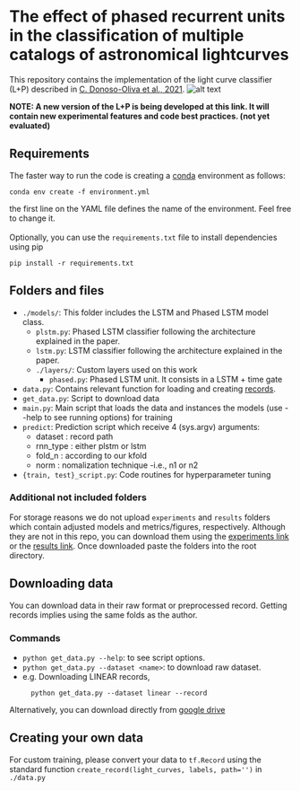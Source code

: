 # The effect of phased recurrent units in the classification of multiple catalogs of astronomical lightcurves

This repository contains the implementation of the light curve classifier (L+P) described in [C. Donoso-Oliva et al., 2021](https://arxiv.org/abs/2106.03736).
![alt text](https://github.com/cridonoso/plstm_tf2/blob/master/scores.png?raw=true)

**NOTE: A new version of the L+P is being developed at this link. It will contain new experimental features and code best practices. (not yet evaluated)**

## Requirements
The faster way to run the code is creating a [conda](https://docs.conda.io/en/latest/miniconda.html) environment as follows:
```
conda env create -f environment.yml
```
the first line on the YAML file defines the name of the environment. Feel free to change it.
<br><br>
Optionally, you can use the `requirements.txt` file to install dependencies using pip
```
pip install -r requirements.txt
```

## Folders and files
- `./models/`: This folder includes the LSTM and Phased LSTM model class.
  - `plstm.py`: Phased LSTM classifier following the architecture explained in the paper.
  - `lstm.py`: LSTM classifier following the architecture explained in the paper.
  - `./layers/`: Custom layers used on this work
    - `phased.py`: Phased LSTM unit. It consists in a LSTM + time gate
- `data.py`: Contains relevant function for loading and creating [records](https://www.tensorflow.org/tutorials/load_data/tfrecord).
- `get_data.py`: Script to download data
- `main.py`: Main script that loads the data and instances the models (use --help to see running options) for training
- `predict`: Prediction script which receive 4 (sys.argv) arguments: 
  - dataset  : record path
  - rnn_type : either plstm or lstm 
  - fold_n   : according to our kfold
  - norm     : nomalization technique -i.e., n1 or n2
- `{train, test}_script.py`: Code routines for hyperparameter tuning
### Additional not included folders
For storage reasons we do not upload `experiments` and `results` folders which contain adjusted models and metrics/figures, respectively. Although they are not in this repo, you can download them using the [experiments link](https://drive.google.com/file/d/1swyqP8BHayRSX8CYxe2O0p9wrS5msDdN/view?usp=sharing) or the [results link](www.google.cl). Once downloaded paste the folders into the root directory.

## Downloading data
You can download data in their raw format or preprocessed record. Getting records implies using the same folds as the author.
<br>
### Commands
- `python get_data.py --help`: to see script options.
- `python get_data.py --dataset <name>`: to download raw dataset.
- e.g. Downloading LINEAR records, 
  ```
    python get_data.py --dataset linear --record 
  ```
 Alternatively, you can download directly from [google drive](https://drive.google.com/drive/folders/1m2fXqn25LYSyG5jEbpM3Yfdbpx9EQCDo?usp=sharing)

## Creating your own data
For custom training, please convert your data to `tf.Record` using the standard function `create_record(light_curves, labels, path='')` in `./data.py`
